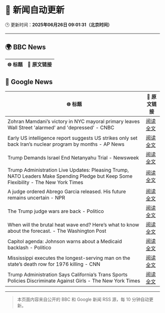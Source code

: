 # 🧠 新闻自动更新

🕒 更新时间：**2025年06月26日 09:01:31（北京时间）**

---

## 🌍 BBC News

| 🌐 标题 | 🔗 原文链接 |
|--------|-------------|

## 📰 Google News

| 🌐 标题 | 🔗 原文链接 |
|--------|-------------|
| Zohran Mamdani’s victory in NYC mayoral primary leaves Wall Street 'alarmed' and 'depressed' - CNBC | [阅读全文](https://news.google.com/rss/articles/CBMinwFBVV95cUxNQ3JhZC00R3JpeHl2Vmp2YkpDNVBUazhkb21aaEhkcXdPZV92S0ZCZlpwb3QyYXhhRUdmU0NGYWR0SlF6d18yallfMWZmaG1tazRkZG1wdWE3QV9paEtGeE9RYW43OThWVU1zUGEyeWFOODFZTVQ1SUxGMjZSRzJRZHUyUHFISjJaczloeUVGVmJEd3ZIdVJjdXlvSmtYdGPSAaQBQVVfeXFMT1RNUlBYd2M4cGpQQnJnaDVTREhYQ1pYWk1zUHJwV08ydUpBVkFwMVBhQmc0MUZ2MHpwUkNRdXY0Zlo4aWNjTmV6bElsTUxobWpmWFJwZWZUSVNRdDVOVFN5SDBjYzBFYjVneHcxdTJSd3Y2X1VHYkhfQTR5bXBHQzhQZmhkb3VsZGJnRkhOVERsUkJSbVZuY2xiRnN3ellwWnB2VkE?oc=5) |
| Early US intelligence report suggests US strikes only set back Iran’s nuclear program by months - AP News | [阅读全文](https://news.google.com/rss/articles/CBMipgFBVV95cUxNOTY4UFQ0eGpLeEVpSHFqdEg2Wjh3M0xGX3N0RFRDdXFXUmd0emUxS1E1TE1DR1lYcWlTT1l0TGE4S0tCSDJwMmtpMjdRUFc4cEw4M2xZZ2lFU05RV3VrdkJoQnJRRG9pQWU4QVJ2cjdTZjdsSWhGbmc5UHlSV3RkdHRPdFc2UmEwMVE2c3pSMkQxZjE3dUY2LVd1WjYtRmhudlpVeGVn?oc=5) |
| Trump Demands Israel End Netanyahu Trial - Newsweek | [阅读全文](https://news.google.com/rss/articles/CBMingFBVV95cUxPRUIxM3BpZU9GOWZsVkNlTjhkTklSXzdPdlBZN0xBcUxtZy1BZVYwazhWVkRCSGlkM0FaNnBJNU1HYzYxb010THh3c1FyZnZwSzdzVVpLVnJkZjZJZUt6UFN6aUw2SlJqaDktZU11S2ZiSWlCNlVWYTkycU0zamY1d3RraE0xSDRlOVYtbVBQRFI3WHdzeXdPN0p3cVlGUQ?oc=5) |
| Trump Administration Live Updates: Pleasing Trump, NATO Leaders Make Spending Pledge but Keep Some Flexibility - The New York Times | [阅读全文](https://news.google.com/rss/articles/CBMiakFVX3lxTE1YZTFFMjdkZjBWYk13ZDdZWF9qQ2dFeENMWnNLdDd2bVY3ZG5fSVdZblhjRi0yMkUxdi1GUFhsRDc1OURwNGxydzZrZVZfYVprVnZNaWhQWURTWGluRkZaUlhPYkxGdTl3Snc?oc=5) |
| A judge ordered Abrego Garcia released. His future remains uncertain - NPR | [阅读全文](https://news.google.com/rss/articles/CBMigwFBVV95cUxObnRNM2RzWllNTjFaWFVXOW1vdU85M1lwS240cGl3VWFIM1pyX0tnaWRRNlo2anJuQ1pJangxQW5saFR3dkJJUi1NeHJnUV9ReXc3MUhuSEk1cFJPUFZGc1hMbDRqMzZxZHh1eDVCeXJkR2VGeG1TZ2JnTWhUdWRwU3AyRQ?oc=5) |
| The Trump judge wars are back - Politico | [阅读全文](https://news.google.com/rss/articles/CBMihgFBVV95cUxQQnZ1NERyMlhoQUJvR2MtdzR0S2RfX0U4cklSTFJBcnhaRDc2Y253Z2xhc2tqUUVvSUpUOTNUQWNKSlJ2RHRBeHNnbGlWc2dvUGkwTG9HU2ZyaWNtM2dZSnZTZ3dYQ3YyV0t1RWJkZW9fY2VyYUZvTjlJeFdMRGh2S0JkRnZqQQ?oc=5) |
| When will the brutal heat wave end? Here’s what to know about the forecast. - The Washington Post | [阅读全文](https://news.google.com/rss/articles/CBMiiwFBVV95cUxQYWIwSVRYSmFSWFJvZWUwN0NLaGQ4R0NhOGVDVURFQ3pXYWczV2JRb2hIcHJTd2M2U1BQZGp2aDZoNENTRlJNbTYtaFlzVWttQi1sb1lBZHBHOHhiZFJ0c0JqY3VzblRZelhaVlBhSERQUE9ndU5jZTl2Ny1HXzU3SjRvZG9EUC1vRmRj?oc=5) |
| Capitol agenda: Johnson warns about a Medicaid backlash - Politico | [阅读全文](https://news.google.com/rss/articles/CBMivgFBVV95cUxOV2NWSWhZcTFtZ2lRQnZZSzZRalJwWE5SeDZfTGNMWXhDNzJHQkp5NV8tMlJtd0paVVNlUU5NbEVTdFpERkJlVHlaRVl4TFdOUllER245VVRMU25LNW92VGwyc0gyM3hRWTB6eGM5R3d1SkxGcWk1U0pLNVZNMElySUdodWlxWlNVT0pYVzZZQmdzTE1FOXhra1BLdmcwaTRoZU00QnBCYkJYVnF6Vkg2c3ZKZFVyNHA4V2NCbjlR?oc=5) |
| Mississippi executes the longest-serving man on the state’s death row for 1976 killing - CNN | [阅读全文](https://news.google.com/rss/articles/CBMigwFBVV95cUxNSzVybEUyQUU3NWNUaFhEZk53M01jT0lnQzFrbDE0TWNqM0RjM3RiWTNOU1NxMHZYbXBwTV84cG93NjZTbnZsemdGd29uWF9ZMlA3SWZ2cmlRbnhoTWdHS2tLZU1tM0R5RVdpdVVaQkg0VjY0RURmbEx5UGxvQjVvUG1Ka9IBiAFBVV95cUxOY3pmOHo3ZWxoLUd0aXlqWVFCbXVUR3R3SUowbkhZMU50X25oSUVXdXVBQ2JLTU56Mm5VdVNwTkdNakx1S2hNRkFJNGl1azgyNjVDNWhiMzlRZkFXc2l6UHV4Y1JOT0kyV2U0Y3hMRXQ0Y3NkTExXa0ZzbHZzVmFJNVFZeXdjZ19L?oc=5) |
| Trump Administration Says California’s Trans Sports Policies Discriminate Against Girls - The New York Times | [阅读全文](https://news.google.com/rss/articles/CBMif0FVX3lxTFBsOEJYWUxFZUw1YXU1Mmk5SmtzelRub2JVY2dEVlBpQ01VSnc4MENqQ3Y3TFNwTjZJSUNDcS1FTWYxRkRSSTZ4b3BDQXNnLTdDeTgzbFZGWnN6XzVFRFVWMzY3R1pldE9VMnNLODF5QzgtbFNObWZUTGYyWjNmNzg?oc=5) |

---
> 本页面内容来自公开的 BBC 和 Google 新闻 RSS 源，每 10 分钟自动更新。